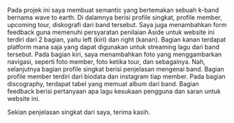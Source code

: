 Pada projek ini saya membuat semantic yang bertemakan sebuah k-band bernama wave to earth.
Di dalamnya berisi profile singkat, profile member, upcoming tour, diskografi dari band tersebut. Saya juga menambahkan form feedback guna memenuhi persyaratan penilaian
Aside untuk website ini terdiri dari 2 bagian, yaitu left (kiri) dan right (kanan). Bagian kanan terdapat platform mana saja yang dapat digunakan untuk streaming lagu dari band tersebut.
Pada bagian kiri, saya menambahkan foto yang menggambarkan navigasi, seperti foto member, foto ketika tour, dan sebagainya.
Nah, selanjutnya bagian profile singkat berisi penjelasan mengenai band.
Bagian profile member terdiri dari biodata dan instagram tiap member.
Pada bagian discography, terdapat tabel yang memuat album dari band.
Bagian feedback berisi pertanyaan apa lagu kesukaan pengguna dan saran untuk website ini.

Sekian penjelasan singkat dari saya, terima kasih.
